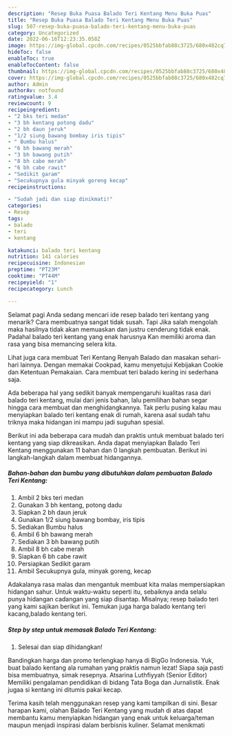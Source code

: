 ```yaml
---
description: "Resep Buka Puasa Balado Teri Kentang Menu Buka Puas"
title: "Resep Buka Puasa Balado Teri Kentang Menu Buka Puas"
slug: 507-resep-buka-puasa-balado-teri-kentang-menu-buka-puas
category: Uncategorized
date: 2022-06-16T12:23:35.058Z
image: https://img-global.cpcdn.com/recipes/0525bbfab88c3725/680x482cq70/balado-teri-kentang-foto-resep-utama.jpg
hideToc: false
enableToc: true
enableTocContent: false
thumbnail: https://img-global.cpcdn.com/recipes/0525bbfab88c3725/680x482cq70/balado-teri-kentang-foto-resep-utama.jpg
cover: https://img-global.cpcdn.com/recipes/0525bbfab88c3725/680x482cq70/balado-teri-kentang-foto-resep-utama.jpg
author: Admin
authorAv: notfound
ratingvalue: 3.4
reviewcount: 9
recipeingredient:
- "2 bks teri medan"
- "3 bh kentang potong dadu"
- "2 bh daun jeruk"
- "1/2 siung bawang bombay iris tipis"
- " Bumbu halus"
- "6 bh bawang merah"
- "3 bh bawang putih"
- "8 bh cabe merah"
- "6 bh cabe rawit"
- "Sedikit garam"
- "Secukupnya gula minyak goreng kecap"
recipeinstructions:

- "Sudah jadi dan siap dinikmati!"
categories:
- Resep
tags:
- balado
- teri
- kentang

katakunci: balado teri kentang 
nutrition: 141 calories
recipecuisine: Indonesian
preptime: "PT23M"
cooktime: "PT44M"
recipeyield: "1"
recipecategory: Lunch

---
```



Selamat pagi Anda sedang mencari ide resep balado teri kentang yang menarik? Cara membuatnya sangat tidak susah. Tapi Jika salah mengolah maka hasilnya tidak akan memuaskan dan justru cenderung tidak enak. Padahal balado teri kentang yang enak harusnya Kan memiliki aroma dan rasa yang bisa memancing selera kita.


Lihat juga cara membuat Teri Kentang Renyah Balado dan masakan sehari-hari lainnya. Dengan memakai Cookpad, kamu menyetujui Kebijakan Cookie dan Ketentuan Pemakaian. Cara membuat teri balado kering ini sederhana saja.

Ada beberapa hal yang sedikit banyak mempengaruhi kualitas rasa dari balado teri kentang, mulai dari jenis bahan, lalu pemilihan bahan segar hingga cara membuat dan menghidangkannya. Tak perlu pusing kalau mau menyiapkan balado teri kentang enak di rumah, karena asal sudah tahu triknya maka hidangan ini mampu jadi suguhan spesial.


Berikut ini ada beberapa cara mudah dan praktis untuk membuat balado teri kentang yang siap dikreasikan. Anda dapat menyiapkan Balado Teri Kentang menggunakan 11 bahan dan 0 langkah pembuatan. Berikut ini langkah-langkah dalam membuat hidangannya.

<!--inarticleads1-->

##### Bahan-bahan dan bumbu yang dibutuhkan dalam pembuatan Balado Teri Kentang:

1. Ambil 2 bks teri medan
1. Gunakan 3 bh kentang, potong dadu
1. Siapkan 2 bh daun jeruk
1. Gunakan 1/2 siung bawang bombay, iris tipis
1. Sediakan  Bumbu halus
1. Ambil 6 bh bawang merah
1. Sediakan 3 bh bawang putih
1. Ambil 8 bh cabe merah
1. Siapkan 6 bh cabe rawit
1. Persiapkan Sedikit garam
1. Ambil Secukupnya gula, minyak goreng, kecap


Adakalanya rasa malas dan mengantuk membuat kita malas mempersiapkan hidangan sahur. Untuk waktu-waktu seperti itu, sebaiknya anda selalu punya hidangan cadangan yang siap disantap. Misalnya; resep balado teri yang kami sajikan berikut ini. Temukan juga harga balado kentang teri kacang,balado kentang teri. 

<!--inarticleads2-->

##### Step by step untuk memasak Balado Teri Kentang:


1. Selesai dan siap dihidangkan!

Bandingkan harga dan promo terlengkap hanya di BigGo Indonesia. Yuk, buat balado kentang ala rumahan yang praktis namun lezat! Siapa saja pasti bisa membuatnya, simak resepnya. Atsarina Luthfiyyah (Senior Editor) Memiliki pengalaman pendidikan di bidang Tata Boga dan Jurnalistik. Enak jugaa si kentang ini ditumis pakai kecap. 

Terima kasih telah menggunakan resep yang kami tampilkan di sini. Besar harapan kami, olahan Balado Teri Kentang yang mudah di atas dapat membantu kamu menyiapkan hidangan yang enak untuk keluarga/teman maupun menjadi inspirasi dalam berbisnis kuliner. Selamat menikmati
